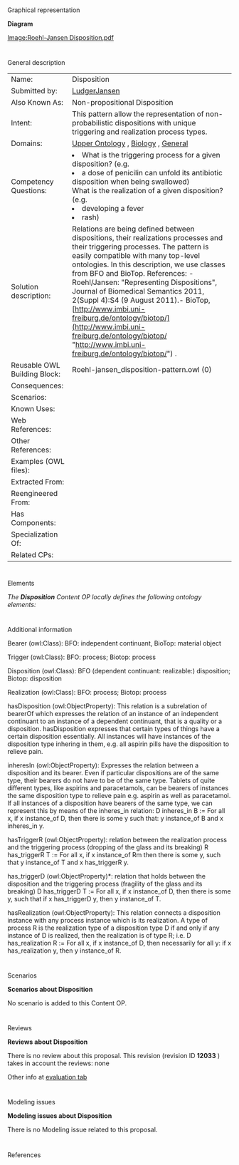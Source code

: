# 

 Graphical representation



__Diagram__ 





[Image:Roehl-Jansen Disposition.pdf](../Image/Roehl-Jansen_Disposition.pdf "Image:Roehl-Jansen Disposition.pdf") 





# 

 General description




|  |  |
| --- | --- |
|  Name:  |  Disposition  |
|  Submitted by:  | [LudgerJansen](../User/LudgerJansen "User:LudgerJansen")  |
|  Also Known As:  |  Non-propositional Disposition  |
|  Intent:  |  This pattern allow the representation of non-probabilistic dispositions with unique triggering and realization process types.  |
|  Domains:  | [Upper Ontology](../Community/Upper_Ontology "Community:Upper Ontology")  , [Biology](../Community/Biology "Community:Biology")  , [General](../Community/General "Community:General")  |
|  Competency Questions:  | <li>       What is the triggering process for a given disposition? (e.g.      </li><li>       a dose of penicilin can unfold its antibiotic disposition when being swallowed)      </li> What is the realization of a given disposition? (e.g. <li>       developing a fever      </li><li>       rash)      </li> |
|  Solution description:  |  Relations are being defined between dispositions, their realizations processes and their triggering processes. The pattern is easily compatible with many top-level ontologies. In this description, we use classes from BFO and BioTop.  References: - Roehl/Jansen: "Representing Dispositions", Journal of Biomedical Semantics 2011, 2(Suppl 4):S4 (9 August 2011).- BioTop, [http://www.imbi.uni-freiburg.de/ontology/biotop/](http://www.imbi.uni-freiburg.de/ontology/biotop/ "http://www.imbi.uni-freiburg.de/ontology/biotop/")  .  |
|  Reusable OWL Building Block:  |  Roehl-jansen\_disposition-pattern.owl (0)  |
|  Consequences:  |  |
|  Scenarios:  |  |
|  Known Uses:  |  |
|  Web References:  |  |
|  Other References:  |  |
|  Examples (OWL files):  |  |
|  Extracted From:  |  |
|  Reengineered From:  |  |
|  Has Components:  |  |
|  Specialization Of:  |  |
|  Related CPs:  |  |



  





# 

 Elements



_The
 __Disposition__ 
 Content OP locally defines the following ontology elements:_ 




# 

 Additional information



 Bearer (owl:Class): BFO: independent continuant, BioTop: material object
 



 Trigger (owl:Class): BFO: process; Biotop: process
 



 Disposition (owl:Class): BFO (dependent continuant: realizable:) disposition; Biotop: disposition
 



 Realization (owl:Class): BFO: process; Biotop: process
 



 hasDisposition (owl:ObjectProperty): This relation is a subrelation of bearerOf which expresses the relation of an instance of an independent continuant to an instance of a dependent continuant, that is a quality or a disposition. hasDisposition expresses that certain types of things have a certain disposition essentially. All instances will have instances of the disposition type inhering in them, e.g. all aspirin pills have the disposition to relieve pain.
 



 inheresIn (owl:ObjectProperty): Expresses the relation between a disposition and its bearer. Even if particular dispositions are of the same type, their bearers do not have to be of the same type. Tablets of quite different types, like aspirins and paracetamols, can be bearers of instances the same disposition type to relieve pain e.g. aspirin as well as paracetamol. If all instances of a disposition have bearers of the same type, we can represent this by means of the inheres\_in relation:
D inheres\_in B := For all x, if x instance\_of D, then there is some y such that: y instance\_of B and x inheres\_in y.
 



 hasTriggerR (owl:ObjectProperty): relation between the realization process and the triggering process (dropping of the glass and its breaking)
R has\_triggerR T := For all x, if x instance\_of Rm then there is some y, such that y instance\_of T and x has\_triggerR y.
 



 has\_triggerD (owl:ObjectProperty)\*: relation that holds between the disposition and the triggering process (fragility of the glass and its breaking)
D has\_triggerD T := For all x, if x instance\_of D, then there is some y, such that if x has\_triggerD y, then y instance\_of T.
 



 hasRealization (owl:ObjectProperty): This relation connects a disposition instance with any process instance which is its realization. A type of process R is the realization type of a disposition type D if and only if any instance of D is realized, then the realization is of type R; i.e. 
D has\_realization R := For all x, if x instance\_of D, then necessarily for all y: if x has\_realization y, then y instance\_of R.
 



  





# 

 Scenarios




__Scenarios about Disposition__ 


 No scenario is added to this Content OP.
 




# 

 Reviews




__Reviews about Disposition__ 


 There is no review about this proposal.
This revision (revision ID
 __12033__ 
 ) takes in account the reviews: none
 



 Other info at
 [evaluation tab](http://ontologydesignpatterns.org/wiki/index.php?title=Submissions:Disposition&action=evaluation "http://ontologydesignpatterns.org/wiki/index.php?title=Submissions:Disposition&action=evaluation") 





  





# 

 Modeling issues




__Modeling issues about Disposition__ 


 There is no Modeling issue related to this proposal.
 




  





# 

 References